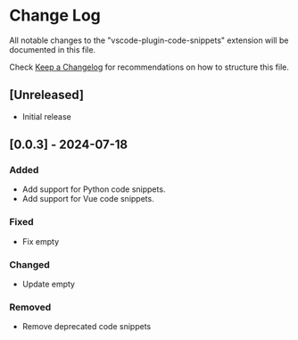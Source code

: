 # Change Log

All notable changes to the "vscode-plugin-code-snippets" extension will be documented in this file.

Check [Keep a Changelog](http://keepachangelog.com/) for recommendations on how to structure this file.

## [Unreleased]

- Initial release

## [0.0.3] - 2024-07-18

### Added

- Add support for Python code snippets.
- Add support for Vue code snippets.

### Fixed

- Fix empty

### Changed

- Update empty

### Removed

- Remove deprecated code snippets
